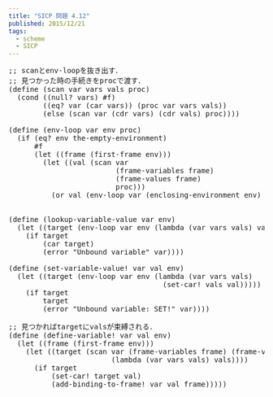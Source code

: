 ```yaml
---
title: "SICP 問題 4.12"
published: 2015/12/21
tags:
  - scheme
  - SICP
---
```



<pre class="code lang-scheme" data-lang="scheme" data-unlink><span class="synComment">;; scanとenv-loopを抜き出す．</span>
<span class="synComment">;; 見つかった時の手続きをprocで渡す．</span>
<span class="synSpecial">(</span><span class="synStatement">define</span> <span class="synSpecial">(</span>scan var vars vals proc<span class="synSpecial">)</span>
  <span class="synSpecial">(</span><span class="synStatement">cond</span> <span class="synSpecial">((</span><span class="synIdentifier">null?</span> vars<span class="synSpecial">)</span> <span class="synConstant">#f</span><span class="synSpecial">)</span>
        <span class="synSpecial">((</span><span class="synIdentifier">eq?</span> var <span class="synSpecial">(</span><span class="synIdentifier">car</span> vars<span class="synSpecial">))</span> <span class="synSpecial">(</span>proc var vars vals<span class="synSpecial">))</span>
        <span class="synSpecial">(</span><span class="synStatement">else</span> <span class="synSpecial">(</span>scan var <span class="synSpecial">(</span><span class="synIdentifier">cdr</span> vars<span class="synSpecial">)</span> <span class="synSpecial">(</span><span class="synIdentifier">cdr</span> vals<span class="synSpecial">)</span> proc<span class="synSpecial">))))</span>

<span class="synSpecial">(</span><span class="synStatement">define</span> <span class="synSpecial">(</span>env-loop var env proc<span class="synSpecial">)</span>
  <span class="synSpecial">(</span><span class="synStatement">if</span> <span class="synSpecial">(</span><span class="synIdentifier">eq?</span> env the-empty-environment<span class="synSpecial">)</span>
      <span class="synConstant">#f</span>
      <span class="synSpecial">(</span><span class="synStatement">let</span> <span class="synSpecial">((</span>frame <span class="synSpecial">(</span>first-frame env<span class="synSpecial">)))</span>
        <span class="synSpecial">(</span><span class="synStatement">let</span> <span class="synSpecial">((</span>val <span class="synSpecial">(</span>scan var
                         <span class="synSpecial">(</span>frame-variables frame<span class="synSpecial">)</span>
                         <span class="synSpecial">(</span>frame-values frame<span class="synSpecial">)</span>
                         proc<span class="synSpecial">)))</span>
          <span class="synSpecial">(</span><span class="synStatement">or</span> val <span class="synSpecial">(</span>env-loop var <span class="synSpecial">(</span>enclosing-environment env<span class="synSpecial">)</span> proc<span class="synSpecial">))))))</span>


<span class="synSpecial">(</span><span class="synStatement">define</span> <span class="synSpecial">(</span>lookup-variable-value var env<span class="synSpecial">)</span>
  <span class="synSpecial">(</span><span class="synStatement">let</span> <span class="synSpecial">((</span>target <span class="synSpecial">(</span>env-loop var env <span class="synSpecial">(</span><span class="synStatement">lambda</span> <span class="synSpecial">(</span>var vars vals<span class="synSpecial">)</span> vals<span class="synSpecial">))))</span>
    <span class="synSpecial">(</span><span class="synStatement">if</span> target
        <span class="synSpecial">(</span><span class="synIdentifier">car</span> target<span class="synSpecial">)</span>
        <span class="synSpecial">(</span>error <span class="synConstant">&quot;Unbound variable&quot;</span> var<span class="synSpecial">))))</span>

<span class="synSpecial">(</span><span class="synStatement">define</span> <span class="synSpecial">(</span>set-variable-value! var val env<span class="synSpecial">)</span>
  <span class="synSpecial">(</span><span class="synStatement">let</span> <span class="synSpecial">((</span>target <span class="synSpecial">(</span>env-loop var env <span class="synSpecial">(</span><span class="synStatement">lambda</span> <span class="synSpecial">(</span>var vars vals<span class="synSpecial">)</span>
                                    <span class="synSpecial">(</span><span class="synIdentifier">set-car!</span> vals val<span class="synSpecial">)))))</span>
    <span class="synSpecial">(</span><span class="synStatement">if</span> target
        target
        <span class="synSpecial">(</span>error <span class="synConstant">&quot;Unbound variable: SET!&quot;</span> var<span class="synSpecial">))))</span>

<span class="synComment">;; 見つかればtargetにvalsが束縛される．</span>
<span class="synSpecial">(</span><span class="synStatement">define</span> <span class="synSpecial">(</span>define-variable! var val env<span class="synSpecial">)</span>
  <span class="synSpecial">(</span><span class="synStatement">let</span> <span class="synSpecial">((</span>frame <span class="synSpecial">(</span>first-frame env<span class="synSpecial">)))</span>
    <span class="synSpecial">(</span><span class="synStatement">let</span> <span class="synSpecial">((</span>target <span class="synSpecial">(</span>scan var <span class="synSpecial">(</span>frame-variables frame<span class="synSpecial">)</span> <span class="synSpecial">(</span>frame-values frame<span class="synSpecial">)</span>
                        <span class="synSpecial">(</span><span class="synStatement">lambda</span> <span class="synSpecial">(</span>var vars vals<span class="synSpecial">)</span> vals<span class="synSpecial">))))</span>
      <span class="synSpecial">(</span><span class="synStatement">if</span> target
          <span class="synSpecial">(</span><span class="synIdentifier">set-car!</span> target val<span class="synSpecial">)</span>
          <span class="synSpecial">(</span>add-binding-to-frame! var val frame<span class="synSpecial">)))))</span>
</pre>



